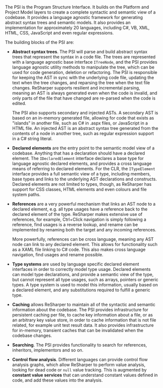[//]: # (title: PSI)

The PSI is the Program Structure Interface. It builds on the Platform and Project Model layers to create a complete syntactic and semantic view of a codebase. It provides a language agnostic framework for generating abstract syntax trees and semantic models. It also provides an implementation for approximately 20 languages, including C#, VB, XML, HTML, CSS, JavaScript and even regular expressions.

The building blocks of the PSI are:

* **Abstract syntax trees**. The PSI will parse and build abstract syntax trees that represent the syntax in a code file. The trees are represented with a language agnostic base interface `ITreeNode`, and the PSI provides language agnostic utility methods to manipulate the tree, which can be used for code generation, deletion or refactoring. The PSI is responsible for keeping the AST in sync with the underlying code file, updating the text when the tree changes, and reparsing the tree when the text file changes. ReSharper supports resilient and incremental parsing, meaning an AST is always generated even when the code is invalid, and only parts of the file that have changed are re-parsed when the code is edited.

   The PSI also supports secondary and injected ASTs. A secondary AST is based on an in-memory generated file, allowing for code that exists as "islands" in another file, such as C# in .aspx files, or JavaScript in a HTML file. An injected AST is an abstract syntax tree generated from the contents of a node in another tree, such as regular expression support in a C# string literal.

* **Declared elements** are the entry point to the semantic model view of a codebase. Anything that has a declaration should have a declared element. The `IDeclaredElement` interface declares a base type for language agnostic declared elements, and provides a cross language means of referring to declared elements. For the CLR, the `ITypeElement` interface provides a full semantic view of a type, including members, base types and links to the underlying AST declarations and constructs. Declared elements are not limited to types, though, as ReSharper has support for CSS classes, HTML elements and even colours and file system paths.

* **References** are a very powerful mechanism that links an AST node to a declared element, e.g. all type usages have a reference back to the declared element of the type. ReSharper makes extensive use of references, for example, Ctrl+Click navigation is simply following a reference, find usages is a reverse lookup, and rename can be implemented by renaming both the target and any incoming references.

    More powerfully, references can be cross language, meaning any AST node can link to any declared element. This allows for functionality such as a XAML file linking to C# code. This also makes cross language navigation, find usages and rename possible.

* **Type systems** are used by language specific declared element interfaces in order to correctly model type usage. Declared elements can model type declarations, and provide a semantic view of the type, but cannot represent all type usages, such as arrays, pointers or generic types. A type system is used to model this information, usually based on a declared element, and any substitutions required to fulfill a generic type.

* **Caching** allows ReSharper to maintain all of the syntactic and semantic information about the codebase. The PSI provides infrastructure for persistent caching per file, to cache key information about a file, or as an arbitrary key value store, in order to cache information that is not file related, for example unit test result data. It also provides infrastructure for in-memory, transient caches that can be invalidated when the codebase changes.

* **Searching**. The PSI provides functionality to search for references, inheritors, implementors and so on.

* **Control flow analysis**. Different languages can provide control flow analysis graphs, which allow ReSharper to perform value analysis, looking for dead code or `null` value tracking. This is augmented by **constant value services** that can understand constant values defined in code, and add these values into the analysis.